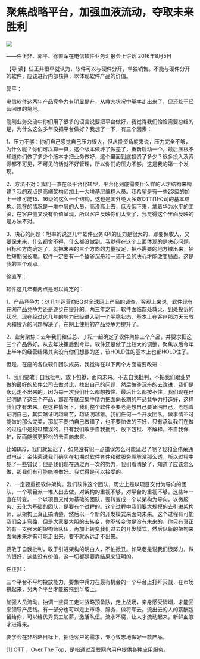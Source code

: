 # 聚焦战略平台，加强血液流动，夺取未来胜利
<img class="pv" src="https://api.visitor.plantree.me/visitor-badge/pv?namespace=plantree.me&key=renzhengfei-speeches/聚焦战略平台加强血液流动夺取未来胜利.md">


——任正非、郭平、徐直军在电信软件业务汇报会上讲话
2016年8月5日



【导  读】任正非很早就认为，软件可以与硬件分开，单独销售。不能与硬件分开的软件，应该进行内部核算，以体现软件产品的价值。



郭平：

电信软件这两年产品竞争力有明显提升，从救火状况中基本走出来了，但还处于经营困难的境地。

刚刚业务交流中你们用了很多的语言说要把平台做好，我觉得我们恰恰需要总结的是，为什么这么多年没把平台做好？我想了一下，有三个因素：

1、压力不够：你们自己感觉自己压力很大，但从投资角度来说，压力完全不够，为什么呢？你们可以算一算，这个版本做坏了做差了，重新启动一个，最后压根不知道你们做了多少个版本才把业务做好，这个里面到底投资了多少？很多投入及资源都不可见，不可见的话就不好管理，所以你们的压力不够，这是我的第一个发现。

2、方法不对：我们一直在谈平台化转型，平台化到底需要什么样的人才结构来构建？我的观点是高端架构师加上一大堆基层编程人员。我希望是有一些23级的加上一堆可能15、16级的这么一个结构，这也是国外绝大多数OTT[1]公司的基本结构。现在的情况是一堆中层的人员，高没高上去，低没低下来，拿着华为水平的工资，在客户侧又没有价值呈现，所以客户反映你们太贵了，我觉得这个里面反映的是方法不对。

3、决心的问题：坦率的说这几年软件业务KPI的压力是很大的，即要保收入，又要保未来，什么都舍不得，什么都没做到。我觉得在这个上面体现的是决心问题。目标和方向确定了，就把未来的三个方向的力量投足，把不需要的地方撤出来，牺牲短期保长期。软件一定要有一个破釜沉舟和一诺千金的决心才能改变局面。这是我的三个观点。



徐直军：

软件这几年有两点是可以肯定的：

1、产品竞争力：这几年运营商BG对全球网上产品的调查，客观上来说，软件现有在网产品竞争力还是逐步在提升的。两三年之前，软件面临四处救火、到处投诉的状况，现在经过这几年的努力已经进入到一个平稳状态，基本上在客户那边天天救火和投诉的问题解决了，在网上使用的产品竞争力提升了。

2、业务聚焦：去年我们和任总、丁耘一起确定了软件聚焦三个产品，并要求把这三个产品做好。从去年决策后到今年，软件还是做了比较大的调整，聚焦以后今年上半年的经营结果其实没有你们想像的差，该HOLD住的基本上也都HOLD住了。

但是，在座的各位软件团队成员，我觉得在以下两个方面需要改进：

1、我们要敢于自我批判，放下包袱，面向未来。不去自我批判，不把我们跟业界做的最好的软件公司去做对比，找出自己的问题，然后破釜沉舟的去改进，我们是永远走不出来的。因为每一次我们什么都想按住、最后什么都按不住。我们现在已经明确了这三个产品，那现在就应集中精力把面向长期的产品竞争力打造好，这样我们才有未来。在这种情况下，我们整个软件不要老是想自己要证明自己，老想着证明自己，其实越证明越痛苦，越证明越难。我们任何一个开发团队，做事情不可能做的那么完美，那就不要怕自己做错了，也不要怕做的不好，只有承认我们在做的过程中是犯过错误的，只有我们敢于自我批判、放下包袱、不解释，不自我保护，反而能够更轻松的去面向未来。

比如BES，我们就延迟了，如果没有犯一点错误怎么可能延迟了呢？我和金伟荣通过电话，金伟荣说我们确实在初期对软件套件和微服务理解没那么透，所以过程中犯了一些错误；但是我们现在通过再一次的努力，我们看清楚了，知道了应该怎么做，那我们有可能能够做好。我觉得是可以接受的。

2、一定要重视软件架构。我们软件这个团队，历史上是以项目交付为导向的团队，一个项目派一堆人出去做，对架构的重视不够，对平台的重视不够，这些年一直在转变。一个以项目交付为基础的团队，要转变成一个以架构为导向，以微服务、云化为基础的团队，是要有个过程的。这个过程中我们要大规模的去引进架构师，从架构上真正搞清楚，然后以一个新的开发模式来面向未来。这个过程有可能我们会走弯路，但是大家要大胆的去转变，你不转变你是没有未来的，你只有真正的有一支强大的架构师队伍，再加上转变我们过去的开发模式，然后以新的架构来面向未来才有可能走出来，要不就永远走不出来。

要敢于自我批判，敢于引进架构的明白人，不怕掀丑。如果老是说我们很努力，做的很好，这些没有价值，这一切都是要靠结果来证明的。



任正非：

三个平台不平均投放能力，要集中兵力在最有机会的一个平台上打歼灭战，在市场拱起来，另两个平台才能被拖到半坡上。

加强人员流动，抽调一些员工走进战略预备队，走上战场，亲身感受硝烟，才能回来领导产品线。有一部分也可以走上市场、服务，做将军去。流出去的人的薪酬包留给你，可以给优秀员工加薪，激活队伍。流水不腐，让人才流动起来，新鲜血液才进得来。

要学会在非战略目标上，拒绝客户的需求，专心致志地做好一款产品。



[1] OTT ，Over The Top，是指通过互联网向用户提供各种应用服务。
